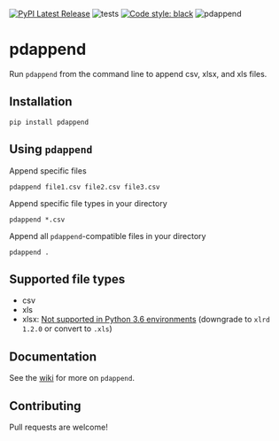 [![PyPI Latest Release](https://img.shields.io/pypi/v/pdappend)](https://pypi.org/project/pdappend/)
![tests](https://github.com/cnpls/pdappend/workflows/tests/badge.svg)
[![Code style: black](https://img.shields.io/badge/code%20style-black-000000.svg)](https://github.com/psf/black)
![pdappend](https://img.shields.io/pypi/pyversions/pdappend?color=blue)

# pdappend

Run `pdappend` from the command line to append csv, xlsx, and xls files. 

## Installation

`pip install pdappend`

## Using `pdappend`

Append specific files

`pdappend file1.csv file2.csv file3.csv`

Append specific file types in your directory

`pdappend *.csv`

Append all `pdappend`-compatible files in your directory

`pdappend .`

## Supported file types

- csv
- xls
- xlsx: [Not supported in Python 3.6 environments](https://groups.google.com/g/python-excel/c/IRa8IWq_4zk/m/Af8-hrRnAgAJ?pli=1) (downgrade to `xlrd 1.2.0` or convert to `.xls`)

## Documentation

See the [wiki](https://github.com/cnpls/pdappend/wiki) for more on `pdappend`.

## Contributing

Pull requests are welcome!
